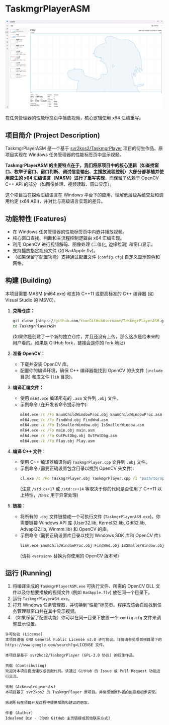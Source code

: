 # TaskmgrPlayerASM

![GitHub上原项目的可能的截图，如果你有的话可以放一个](Images/TaskmgrPlayerASM.png)

在任务管理器的性能标签页中播放视频，核心逻辑使用 x64 汇编重写。

## 项目简介 (Project Description)

TaskmgrPlayerASM 是一个基于 [svr2kos2/TaskmgrPlayer](https://github.com/svr2kos2/TaskmgrPlayer) 项目的衍生作品。原项目实现在 Windows 任务管理器的性能标签页中显示视频。

**TaskmgrPlayerASM 的主要特点在于，我们将原项目中的核心逻辑（如查找窗口、枚举子窗口、窗口判断、调试信息输出、主播放流程控制）大部分都移植并使用原生的 x64 汇编语言（MASM）进行了重写实现**，而保留了依赖于 OpenCV C++ API 的部分（如图像处理、视频读取、窗口显示）。

这个项目旨在探索汇编语言在 Windows 平台下的应用，理解低层级系统交互和调用约定 (x64 ABI)，并对比与高级语言实现的差异。

## 功能特性 (Features)

* 在 Windows 任务管理器的性能标签页中内嵌并播放视频。
* 核心窗口查找、判断和主流程控制逻辑由 x64 汇编实现。
* 利用 OpenCV 进行视频解码、图像处理 (二值化, 边缘检测) 和窗口显示。
* 支持播放指定视频文件 (如 BadApple.flv)。
* （如果保留了配置功能）支持通过配置文件 (`config.cfg`) 自定义显示颜色和网格。

## 构建 (Building)

本项目需要 MASM (ml64.exe) 和支持 C++11 或更高标准的 C++ 编译器 (如 Visual Studio 的 MSVC)。

1.  **克隆仓库：**
    ```cmd
    git clone [https://github.com/YourGitHubUsername/TaskmgrPlayerASM.git](https://github.com/YourGitHubUsername/TaskmgrPlayerASM.git)
    cd TaskmgrPlayerASM
    ```
    (如果你是创建了一个新的独立仓库，并且还没有上传，那么这步是给未来的用户看的。如果是 GitHub fork，链接会是你的 fork 地址)

2.  **准备 OpenCV：**
    * 下载并安装 OpenCV 库。
    * 配置你的编译环境，确保 C++ 编译器能找到 OpenCV 的头文件 (`include` 目录) 和库文件 (`lib` 目录)。

3.  **编译汇编文件：**
    * 使用 `ml64.exe` 编译所有的 `.asm` 文件到 `.obj` 文件。
    * 示例命令 (在开发者命令提示符中):
        ```cmd
        ml64.exe /c /Fo EnumChildWindowProc.obj EnumChildWindowProc.asm
        ml64.exe /c /Fo FindWnd.obj FindWnd.asm
        ml64.exe /c /Fo IsSmallerWindow.obj IsSmallerWindow.asm
        ml64.exe /c /Fo main.obj main.asm
        ml64.exe /c /Fo OutPutDbg.obj OutPutDbg.asm
        ml64.exe /c /Fo Play.obj Play.asm
        ```

4.  **编译 C++ 文件：**
    * 使用 C++ 编译器编译你的 `TaskmgrPlayer.cpp` 文件到 `.obj` 文件。
    * 示例命令 (需要正确设置包含目录以找到 OpenCV 头文件):
        ```cmd
        cl.exe /c /Fo TaskmgrPlayer.obj TaskmgrPlayer.cpp /I "path/to/opencv/include" /std:c++17 /EHsc
        ```
        (注意 `/std:c++17` 或 `/std:c++14` 等取决于你的代码是否使用了 C++11 以上特性，`/EHsc` 用于异常处理)

5.  **链接：**
    * 将所有的 `.obj` 文件链接成一个可执行文件 (`TaskmgrPlayerASM.exe`)。你需要链接 Windows API 库 (User32.lib, Kernel32.lib, Gdi32.lib, Advapi32.lib, Winmm.lib) 和 OpenCV 的库。
    * 示例命令 (需要正确设置库目录以找到 Windows SDK 库和 OpenCV 库):
        ```cmd
        link.exe EnumChildWindowProc.obj FindWnd.obj IsSmallerWindow.obj main.obj OutPutDbg.obj Play.obj TaskmgrPlayer.obj user32.lib kernel32.lib gdi32.lib advapi32.lib winmm.lib "path/to/opencv/lib/opencv_world<version>.lib" /OUT:TaskmgrPlayerASM.exe
        ```
        (请将 `<version>` 替换为你使用的 OpenCV 版本号)

## 运行 (Running)

1.  将编译生成的 `TaskmgrPlayerASM.exe` 可执行文件、所需的 OpenCV DLL 文件以及你想要播放的视频文件 (例如 `BadApple.flv`) 放在同一个目录下。
2.  运行 `TaskmgrPlayerASM.exe`。
3.  打开 Windows 任务管理器，并切换到“性能”标签页。程序应该会自动找到任务管理器窗口并在其中显示视频。
4.  （如果保留了配置功能）你可以在同一目录下放置一个 `config.cfg` 文件来调整显示设置。


```
许可协议 (License)
本项目遵循 GNU General Public License v3.0 许可协议。详情请参见项目根目录下的 https://www.google.com/search?q=LICENSE 文件。

本项目是基于 svr2kos2/TaskmgrPlayer (GPL-3.0 协议) 的衍生作品。

贡献 (Contributing)
欢迎对本项目提出建议或贡献代码。请通过 GitHub 的 Issue 或 Pull Request 功能进行交流。

致谢 (Acknowledgements)
本项目基于 svr2kos2 的 TaskmgrPlayer 原项目。非常感谢原作者的创意和初步实现。

感谢所有在项目开发过程中提供帮助和建议的朋友。

作者 (Author)
Idealend Bin - [你的 GitHub 主页链接或其他联系方式]
